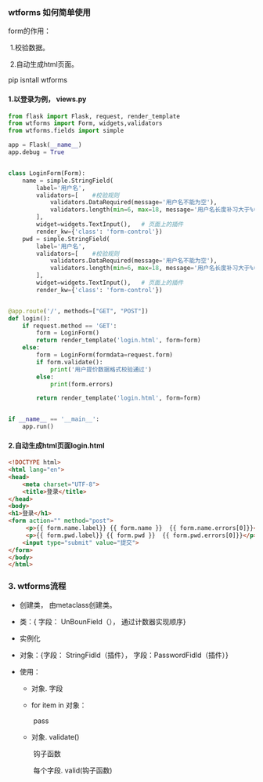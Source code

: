 ### wtforms 如何简单使用

form的作用：

​		 1.校验数据。 

​		 2.自动生成html页面。

pip isntall wtforms

#### 1.以登录为例， views.py

``` python
from flask import Flask, request, render_template
from wtforms import Form, widgets,validators
from wtforms.fields import simple

app = Flask(__name__)
app.debug = True


class LoginForm(Form):
    name = simple.StringField(
        label='用户名',
        validators=[    #校验规则
            validators.DataRequired(message='用户名不能为空'),
            validators.length(min=6, max=18, message='用户名长度补习大于%(min)d且小于%(max)d')
        ],
        widget=widgets.TextInput(),   # 页面上的插件
        render_kw={'class': 'form-control'})
    pwd = simple.StringField(
        label='用户名',
        validators=[    #校验规则
            validators.DataRequired(message='用户名不能为空'),
            validators.length(min=6, max=18, message='用户名长度补习大于%(min)d且小于%(max)d')
        ],
        widget=widgets.TextInput(),   # 页面上的插件
        render_kw={'class': 'form-control'})


@app.route('/', methods=["GET", "POST"])
def login():
    if request.method == 'GET':
        form = LoginForm()
        return render_template('login.html', form=form)
    else:
        form = LoginForm(formdata=request.form)
        if form.validate():
            print('用户提价数据格式校验通过')
        else:
            print(form.errors)

        return render_template('login.html', form=form)


if __name__ == '__main__':
    app.run()
```

#### 2.自动生成html页面login.html

``` html
<!DOCTYPE html>
<html lang="en">
<head>
    <meta charset="UTF-8">
    <title>登录</title>
</head>
<body>
<h1>登录</h1>
<form action="" method="post">
     <p>{{ form.name.label}} {{ form.name }}  {{ form.name.errors[0]}}</p>
     <p>{{ form.pwd.label}} {{ form.pwd }}  {{ form.pwd.errors[0]}}</p>
    <input type="submit" value="提交">
</form>
</body>
</html>
```



### 3. wtforms流程

- 创建类， 由metaclass创建类。
  
- 类：{ 字段： UnBounField（）， 通过计数器实现顺序}
  
- 实例化
  
- 对象：{字段： StringFidld（插件），  字段：PasswordFidld（插件）}
  
- 使用： 

  - 对象. 字段

  - for item in  对象：

    ​       pass

  - 对象. validate()

    ​		钩子函数

    ​		每个字段. valid(钩子函数)

